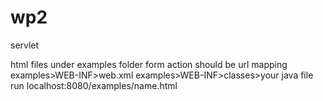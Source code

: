 # wp2

servlet

html files under examples folder form action should be url mapping
examples>WEB-INF>web.xml
examples>WEB-INF>classes>your java file
run localhost:8080/examples/name.html
